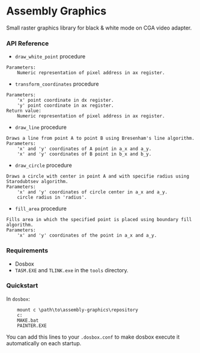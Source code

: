 # Assembly Graphics

Small raster graphics library for black & white mode on CGA video adapter.

### API Reference

- `draw_white_point` procedure
```
Parameters:
    Numeric representation of pixel address in ax register.
```

- `transform_coordinates` procedure

```
Parameters:
    'x' point coordinate in dx register.
    'y' point coordinate in ax register.
Return value:
    Numeric representation of pixel address in ax register.
```

- `draw_line` procedure

```
Draws a line from point A to point B using Bresenham's line algorithm.
Parameters:
    'x' and 'y' coordinates of A point in a_x and a_y.
    'x' and 'y' coordinates of B point in b_x and b_y.
```

- `draw_circle` procedure

```
Draws a circle with center in point A and with specifie radius using Starodubtsev algorithm.
Parameters:
    'x' and 'y' coordinates of circle center in a_x and a_y.
    circle radius in 'radius'.

```

- `fill_area` procedure

```
Fills area in which the specified point is placed using boundary fill algorithm.
Parameters:
    'x' and 'y' coordinates of the point in a_x and a_y.
```

### Requirements
 - Dosbox
 - `TASM.EXE` and `TLINK.exe` in the `tools` directory. 

### Quickstart
In `dosbox`:
```
    mount c \path\to\assembly-graphics\repository
    c:
    MAKE.bat
    PAINTER.EXE
```
You can add this lines to your `.dosbox.conf` to make dosbox execute it automatically on each startup.
